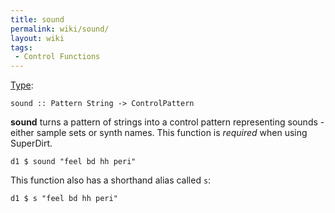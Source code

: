 ```yaml
---
title: sound
permalink: wiki/sound/
layout: wiki
tags:
 - Control Functions
---
```


[Type](/wiki/Type_signature "wikilink"):

    sound :: Pattern String -> ControlPattern

**sound** turns a pattern of strings into a control pattern representing
sounds - either sample sets or synth names. This function is *required*
when using SuperDirt.

    d1 $ sound "feel bd hh peri"

This function also has a shorthand alias called `s`:

    d1 $ s "feel bd hh peri"
